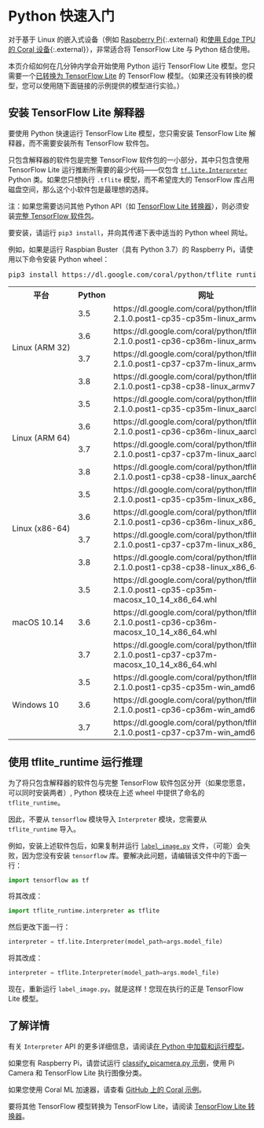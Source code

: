 # Python 快速入门

对于基于 Linux 的嵌入式设备（例如 [Raspberry Pi](https://www.raspberrypi.org/){:.external} 和[使用 Edge TPU 的 Coral 设备](https://coral.withgoogle.com/){:.external}），非常适合将 TensorFlow Lite 与 Python 结合使用。

本页介绍如何在几分钟内学会开始使用 Python 运行 TensorFlow Lite 模型。您只需要一个[已转换为 TensorFlow Lite](../convert/) 的 TensorFlow 模型。（如果还没有转换的模型，您可以使用随下面链接的示例提供的模型进行实验。）

## 安装 TensorFlow Lite 解释器

要使用 Python 快速运行 TensorFlow Lite 模型，您只需安装 TensorFlow Lite 解释器，而不需要安装所有 TensorFlow 软件包。

只包含解释器的软件包是完整 TensorFlow 软件包的一小部分，其中只包含使用 TensorFlow Lite 运行推断所需要的最少代码——仅包含 [`tf.lite.Interpreter`](https://www.tensorflow.org/api_docs/python/tf/lite/Interpreter) Python 类。如果您只想执行 `.tflite` 模型，而不希望庞大的 TensorFlow 库占用磁盘空间，那么这个小软件包是最理想的选择。

注：如果您需要访问其他 Python API（如 [TensorFlow Lite 转换器](../convert/python_api.md)），则必须安装[完整 TensorFlow 软件包](https://www.tensorflow.org/install/)。

要安装，请运行 `pip3 install`，并向其传递下表中适当的 Python wheel 网址。

例如，如果是运行 Raspbian Buster（具有 Python 3.7）的 Raspberry Pi，请使用以下命令安装 Python wheel：

<pre class="devsite-terminal devsite-click-to-copy">pip3 install https://dl.google.com/coral/python/tflite_runtime-2.1.0.post1-cp37-cp37m-linux_armv7l.whl</pre>

<table>
<tr>
<th>平台</th>
<th>Python</th>
<th>网址</th>
</tr>
<tr>
  <td style="white-space:nowrap" rowspan="4">Linux (ARM 32)</td>
  <td style="white-space:nowrap">3.5</td>
  <td>https://dl.google.com/coral/python/tflite_runtime-2.1.0.post1-cp35-cp35m-linux_armv7l.whl</td>
</tr>
<tr>
  <!-- ARM 32 -->
  <td style="white-space:nowrap">3.6</td>
  <td>https://dl.google.com/coral/python/tflite_runtime-2.1.0.post1-cp36-cp36m-linux_armv7l.whl</td>
</tr>
<tr>
  <!-- ARM 32 -->
  <td style="white-space:nowrap">3.7</td>
  <td>https://dl.google.com/coral/python/tflite_runtime-2.1.0.post1-cp37-cp37m-linux_armv7l.whl</td>
</tr>
<tr>
  <!-- ARM 32 -->
  <td style="white-space:nowrap">3.8</td>
  <td>https://dl.google.com/coral/python/tflite_runtime-2.1.0.post1-cp38-cp38-linux_armv7l.whl</td>
</tr>
<tr>
  <td style="white-space:nowrap" rowspan="4">Linux (ARM 64)</td>
  <td style="white-space:nowrap">3.5</td>
  <td>https://dl.google.com/coral/python/tflite_runtime-2.1.0.post1-cp35-cp35m-linux_aarch64.whl</td>
</tr>
<tr>
  <!-- ARM 64 -->
  <td style="white-space:nowrap">3.6</td>
  <td>https://dl.google.com/coral/python/tflite_runtime-2.1.0.post1-cp36-cp36m-linux_aarch64.whl</td>
</tr>
<tr>
  <!-- ARM 64 -->
  <td style="white-space:nowrap">3.7</td>
  <td>https://dl.google.com/coral/python/tflite_runtime-2.1.0.post1-cp37-cp37m-linux_aarch64.whl</td>
</tr>
<tr>
  <!-- ARM 64 -->
  <td style="white-space:nowrap">3.8</td>
  <td>https://dl.google.com/coral/python/tflite_runtime-2.1.0.post1-cp38-cp38-linux_aarch64.whl</td>
</tr>
<tr>
  <td style="white-space:nowrap" rowspan="4">Linux (x86-64)</td>
  <td style="white-space:nowrap">3.5</td>
  <td>https://dl.google.com/coral/python/tflite_runtime-2.1.0.post1-cp35-cp35m-linux_x86_64.whl</td>
</tr>
<tr>
  <!-- x86-64 -->
  <td style="white-space:nowrap">3.6</td>
  <td>https://dl.google.com/coral/python/tflite_runtime-2.1.0.post1-cp36-cp36m-linux_x86_64.whl</td>
</tr>
<tr>
  <!-- x86-64 -->
  <td style="white-space:nowrap">3.7</td>
  <td>https://dl.google.com/coral/python/tflite_runtime-2.1.0.post1-cp37-cp37m-linux_x86_64.whl</td>
</tr>
<tr>
  <!-- x86-64 -->
  <td style="white-space:nowrap">3.8</td>
  <td>https://dl.google.com/coral/python/tflite_runtime-2.1.0.post1-cp38-cp38-linux_x86_64.whl</td>
</tr>
<tr>
  <td style="white-space:nowrap" rowspan="3">macOS 10.14</td>
  <td style="white-space:nowrap">3.5</td>
  <td>https://dl.google.com/coral/python/tflite_runtime-2.1.0.post1-cp35-cp35m-macosx_10_14_x86_64.whl</td>
</tr>
<tr>
  <!-- Mac -->
  <td style="white-space:nowrap">3.6</td>
  <td>https://dl.google.com/coral/python/tflite_runtime-2.1.0.post1-cp36-cp36m-macosx_10_14_x86_64.whl</td>
</tr>
<tr>
  <!-- Mac -->
  <td style="white-space:nowrap">3.7</td>
  <td>https://dl.google.com/coral/python/tflite_runtime-2.1.0.post1-cp37-cp37m-macosx_10_14_x86_64.whl</td>
</tr>
<tr>
  <td style="white-space:nowrap" rowspan="3">Windows 10</td>
  <td style="white-space:nowrap">3.5</td>
  <td>https://dl.google.com/coral/python/tflite_runtime-2.1.0.post1-cp35-cp35m-win_amd64.whl</td>
</tr>
<tr>
  <!-- Win -->
  <td style="white-space:nowrap">3.6</td>
  <td>https://dl.google.com/coral/python/tflite_runtime-2.1.0.post1-cp36-cp36m-win_amd64.whl</td>
</tr>
<tr>
  <!-- Win -->
  <td style="white-space:nowrap">3.7</td>
  <td>https://dl.google.com/coral/python/tflite_runtime-2.1.0.post1-cp37-cp37m-win_amd64.whl</td>
</tr>
</table>

## 使用 tflite_runtime 运行推理

为了将只包含解释器的软件包与完整 TensorFlow 软件包区分开（如果您愿意，可以同时安装两者）, Python 模块在上述 wheel 中提供了命名的 `tflite_runtime`。

因此，不要从 `tensorflow` 模块导入 `Interpreter` 模块，您需要从 `tflite_runtime` 导入。

例如，安装上述软件包后，如果复制并运行 [`label_image.py`](https://github.com/tensorflow/tensorflow/tree/master/tensorflow/lite/examples/python/) 文件，（可能）会失败，因为您没有安装 `tensorflow` 库。要解决此问题，请编辑该文件中的下面一行：

```python
import tensorflow as tf
```

将其改成：

```python
import tflite_runtime.interpreter as tflite
```

然后更改下面一行：

```python
interpreter = tf.lite.Interpreter(model_path=args.model_file)
```

将其改成：

```python
interpreter = tflite.Interpreter(model_path=args.model_file)
```

现在，重新运行 `label_image.py`。就是这样！您现在执行的正是 TensorFlow Lite 模型。

## 了解详情

有关 `Interpreter` API 的更多详细信息，请阅读[在 Python 中加载和运行模型](inference.md#load-and-run-a-model-in-python)。

如果您有 Raspberry Pi，请尝试运行 [classify_picamera.py 示例](https://github.com/tensorflow/examples/tree/master/lite/examples/image_classification/raspberry_pi)，使用 Pi Camera 和 TensorFlow Lite 执行图像分类。

如果您使用 Coral ML 加速器，请查看 [GitHub 上的 Coral 示例](https://github.com/google-coral/tflite/tree/master/python/examples)。

要将其他 TensorFlow 模型转换为 TensorFlow Lite，请阅读 [TensorFlow Lite 转换器](../convert/)。
